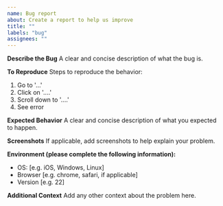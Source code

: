 ```yaml
---
name: Bug report
about: Create a report to help us improve
title: ""
labels: "bug"
assignees: ""
---
```


**Describe the Bug**
A clear and concise description of what the bug is.

**To Reproduce**
Steps to reproduce the behavior:

1. Go to '...'
2. Click on '....'
3. Scroll down to '....'
4. See error

**Expected Behavior**
A clear and concise description of what you expected to happen.

**Screenshots**
If applicable, add screenshots to help explain your problem.

**Environment (please complete the following information):**

- OS: [e.g. iOS, Windows, Linux]
- Browser [e.g. chrome, safari, if applicable]
- Version [e.g. 22]

**Additional Context**
Add any other context about the problem here.
